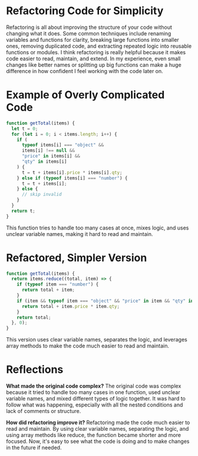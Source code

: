 # Refactoring Code for Simplicity

Refactoring is all about improving the structure of your code without changing what it does. Some common techniques include renaming variables and functions for clarity, breaking large functions into smaller ones, removing duplicated code, and extracting repeated logic into reusable functions or modules. I think refactoring is really helpful because it makes code easier to read, maintain, and extend. In my experience, even small changes like better names or splitting up big functions can make a huge difference in how confident I feel working with the code later on.

# Example of Overly Complicated Code

```js
function getTotal(items) {
  let t = 0;
  for (let i = 0; i < items.length; i++) {
    if (
      typeof items[i] === "object" &&
      items[i] !== null &&
      "price" in items[i] &&
      "qty" in items[i]
    ) {
      t = t + items[i].price * items[i].qty;
    } else if (typeof items[i] === "number") {
      t = t + items[i];
    } else {
      // skip invalid
    }
  }
  return t;
}
```

This function tries to handle too many cases at once, mixes logic, and uses unclear variable names, making it hard to read and maintain.

# Refactored, Simpler Version

```js
function getTotal(items) {
  return items.reduce((total, item) => {
    if (typeof item === "number") {
      return total + item;
    }
    if (item && typeof item === "object" && "price" in item && "qty" in item) {
      return total + item.price * item.qty;
    }
    return total;
  }, 0);
}
```

This version uses clear variable names, separates the logic, and leverages array methods to make the code much easier to read and maintain.

# Reflections

**What made the original code complex?**
The original code was complex because it tried to handle too many cases in one function, used unclear variable names, and mixed different types of logic together. It was hard to follow what was happening, especially with all the nested conditions and lack of comments or structure.

**How did refactoring improve it?**
Refactoring made the code much easier to read and maintain. By using clear variable names, separating the logic, and using array methods like reduce, the function became shorter and more focused. Now, it's easy to see what the code is doing and to make changes in the future if needed.
